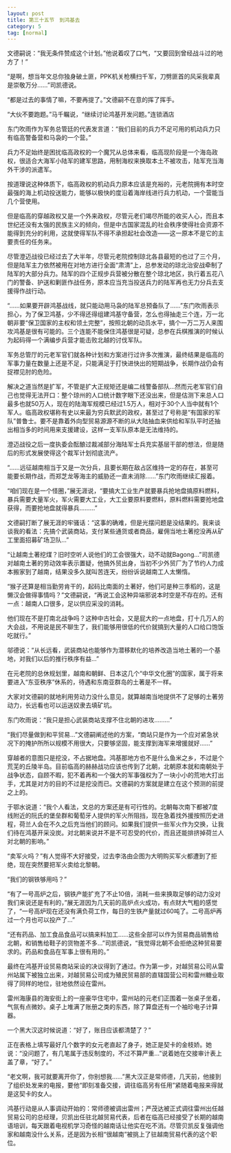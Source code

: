 ```yaml
---
layout: post
title: 第三十五节　到鸿基去
category: 5
tag: [normal]
---
```


文德嗣说：“我无条件赞成这个计划。”他说着叹了口气，“又要回到曾经战斗过的地方了！”

“是啊，想当年文总你独身破土匪，PPK机关枪横扫千军，刀劈匪首的风采我辈真是崇敬万分……”司凯德说。

“都是过去的事情了嘛，不要再提了。”文德嗣不在意的挥了挥手。

“大伙不要跑题。”马千瞩说，“继续讨论鸿基开发问题。”连锁酒店

东门吹雨作为军务总管廷的代表发言道：“我们目前的兵力不足可用的机动兵力只有临高警备营和马袅的一个营。”

兵力不足始终是困扰临高政权的一个魔咒从总体来看，临高现阶段是一个海岛政权，很适合大海军小陆军的建军思路，用制海权来换取本土不被攻击，陆军充当海外干涉的派遣军。

按道理说这种体质下，临高政权的机动兵力原本应该是充裕的，元老院拥有本时空最强的海上机动投送能力，能够以极快的度沿着海岸线进行兵力机动，一个营能当几个营使用。

但是临高的穿越政权又是一个外来政权，尽管元老们竭尽所能的收买人心，而且本世纪还没有太强的民族主义的倾向，但是中古国家混乱的社会秩序使得社会资源不能得到充分的利用，这就使得军队不得不承担起社会改造――这一原本不是它的主要责任的任务来。

尽管澄迈战役已经过去了大半年，尽管元老院控制琼北各县最短的也过了三个月，但是陆军主力依然被用在对地方进行全面“肃清”上，总参发动的琼北治安战牵制了陆军的大部分兵力。陆军的四个正规步兵营被分散在整个琼北地区，执行着五花八门的警备、护送和剿匪作战任务，原本应当充当投送兵力的陆军再也无力分兵去支援得作战行动。

“……如果要开辟鸿基战线，就只能动用马袅的陆军总预备队了……”东门吹雨表示担心，为了保卫鸿基，少不得还得组建鸿基守备营，怎么也得抽走三个连，万一北朝非要“保卫国家的主权和领土完整”，按照北朝的动员水平，搞个一万二万人来围攻鸿基是很有可能的。三个连能不能保住鸿基很是可疑，总参在兵棋推演的时候认为起码得一个满编步兵营才能击败北越的讨伐军队。

军务总管厅的元老军官们就各种计划和方案进行过许多次推演，最终结果是临高的军事力量在数量上还是不足，只能满足于打快进快出的短期战争，长期作战仍会有捉襟见肘的危险。

解决之道当然是扩军，不管是扩大正规矩还是编二线警备部队…然而元老军官们自己也觉得无法开口：整个琼州的人口统计数字眼下还没出来，但是估测下来总人口最多也就50万人，现在的陆海军规模已经过1.5万人，相对于30个人当中就有1个军人。临高政权堪称有史以来最为穷兵默武的政权，甚至过了号称是“有国家的军队”普鲁士。要不是靠着外向型贸易源源不断的从大陆抽血来供给和军队平时还抽出相当多的时间用来支援建设，这样一支军队原本是无法维持的。

澄迈战役之后一度执委会酝酿过裁减部分海陆军士兵充实基层干部的想法，但是随后的形式发展使得这个裁军计划彻底流产。

“……远征越南相当于又是一次分兵，且要长期在敌占区维持一定的存在，甚至可能要长期作战，而郑芝龙等海主的威胁还一直未消除……”东门吹雨继续汇报着。

“咱们现在是一个怪圈，”展无涯说，“要搞大工业生产就要暴兵抢地盘搞原料燃料，暴兵需要大量军火，军火需要大工业，大工业要原料要燃料，原料燃料需要抢地盘获得，而要抢地盘就得暴兵………”

文德嗣打断了展无涯的牢骚话：“这事的确难，但是光摆问题是没结果的。我来谈谈我的看法：先搞个武装商站，支付某些通货或者商品，雇佣当地土著挖没再从矿工里面招募矿场卫队…”

“让越南土著挖煤？旧时空听人说他们的工会很强大，动不动就Bagong…”司凯德对越南土著的劳动效率表示置疑，他搞外贸出身，当初不少外贸厂为了节约人力成本搬家到了越南，结果没多久就叫苦连天，纷纷诉说越南工人太懒惰。

“猴子还算是相当勤劳肯干的，起码比南面的土著好，他们可是种三季稻的，这是懒汉会做得事情吗？”文德嗣说，“再说工会这种异端邪说本时空是不存在的。还有一点：越南人口很多，足以供应采没的消耗。

他们现在不是打南北战争吗？这种中古社会，又是屁大的一点地盘，打十几万人的大会战，不用说是民不聊生了，我们能够用很低的代价就搞到大量的人口给口饱饭吃就行。”

邬德说：“从长远看，武装商站也能够作为潜移默化的培养改造当地土著的一个基地，对我们以后的推行秩序有益…”

在元老院的总休规划里，越南和朝鲜、日本这几个“中华文化圈”的国家，属于将来要进入“东亚秩序”休系的，待遇和东南亚群岛的土著是不一样。

大家对文德嗣的就地利用劳动力没什么意见，就算越南当地提供不了足够的土著劳动力，长远看也可以运送奴隶去填矿坑。

东门吹雨说：“我只是担心武装商站支撑不住北朝的进攻………”

“我们尽量做到和平贸易…”文德嗣阐述他的方案，“商站只是作为一个应对紧急状况下的掩护所所以规模不用很大，只要够坚固，能支撑到海军来增援就好……”

穿越者的意图只是挖没，不占据地盘。鸿基那地方也不是什么鱼米之乡，不过是个荒芜的丘陵半岛。目前临高的赫赫战功应该也传到了北朝，北朝原本就和南朝处于战争状态，自顾不暇，犯不着再和一个强大的军事强权为了一块小小的荒地大打出手，尤其是对方的目的不过是挖没而已。文德嗣的方案就是建立在这个预测的前提之上的。

于鄂水说道：“我个人看法，文总的方案还是有可行性的。北朝每次南下都被7度线附近的阮氏的堡垒群和葡萄牙人提供的军火所阻挡，现在急着找外援按照历史进程，荷兰人会在不久之后充当他们的顾问。如果我们提供一些军火作为交换，让我们待在鸿基开采没炭。对北朝来说并不是不可忍受的代价，而且还能排挤掉荷兰人对北朝的影响。”

“卖军火吗？”有人觉得不大好接受，过去李洛由企图为大明购买军火都遭到了拒绝，现在突然要把军火卖给北黎朝。

“我们的钢铁够用吗？”

“有了一号高炉之后，钢铁产能扩充了不止10倍，消耗一些来换取足够的动力没对我们来说还是有利的，”展无涯因为几天前的高炉点火成功，有点财大气粗的感觉了，“一号高炉现在还没有满负荷工作，每日的生铁产量就过60吨了。二号高炉再过一个月也可以投产了…”

“还有药品、加工食品食品可以搞来料加工……这些全部可以作为贸易商品销售给北朝，和销售给鞋子的货物差不多…”司凯德说，“我觉得北朝不会拒绝这种贸易要求的。药品和食品在军事上很有用的。”

最终在鸿基开设贸易商站采设的决议得到了通过。作为第一步，对越贸易公司从雷州站属下被独立出来，对越贸易公司成为殖民贸易部的直辖国营公司和雷州糖业取得了同样的地位，驻地依然设在雷州。

雷州海康县的海安街上的一座豪华住宅中，雷州站的元老们正围着一张桌子坐着，气氛有点微妙。桌子上堆满了账册之类的东西，除了算盘还有一个袖珍电子计算器。

一个黑大汉这时候说道：“好了，账目应该都清楚了？”

正在表格上填写最好几个数字的女元老直起了身子，她正是契卡的金枝娇。她说：“没问题了，有几笔属于违反制度的，不过不算严重…”说着她在交接审计表上盖了章，“好了。”

“老文啊，我可就要离开你了，你别想我……”黑大汉正是常师德，几天前，他接到了组织处发来的电报，要他“即刻准备交接，调往临高另有任用”紧随着电报来得就是这契卡的女人。

鸿基行动是从人事调动开始的：常师德被调出雷州；严茂达被正式调往雷州出任越贸易公司的总经理，贝凯出任驻北越贸易代表，后者在临高已经接受了长期的越南语培训，每天跟着电视机学习奇怪的越南话让他实在吃不消。尽管贝凯反复强调他家和越南没什么关系，还是因为长相“很越南”被挑上了驻越南贸易代表的这个职位。